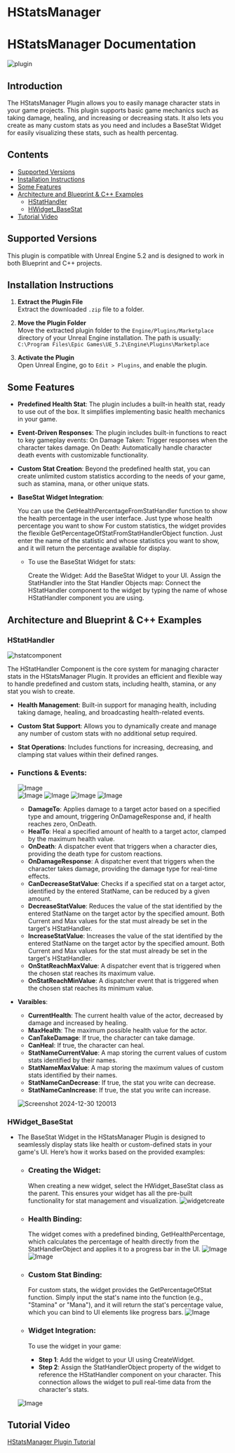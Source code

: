 # HStatsManager
# HStatsManager Documentation
![plugin](https://github.com/user-attachments/assets/b778de77-cba1-4cc2-8a2d-e395306edc68)

## Introduction 
The HStatsManager Plugin allows you to easily manage character stats in your game projects. This plugin supports basic game mechanics such as taking damage, healing, and increasing or decreasing stats. It also lets you create as many custom stats as you need and includes a BaseStat Widget for easily visualizing these stats, such as health percentag.

## Contents

- [Supported Versions](#supported-versions)
- [Installation Instructions](#installation-instructions)
- [Some Features](#some-features)
- [Architecture and Blueprint & C++ Examples](#architecture-and-blueprint--c-examples)
  - [HStatHandler](#hstathandler)
  - [HWidget_BaseStat](#hwidget_basestat)
- [Tutorial Video](#tutorial-video)

## Supported Versions
This plugin is compatible with Unreal Engine 5.2 and is designed to work in both Blueprint and C++ projects.


## Installation Instructions

1. **Extract the Plugin File**  
   Extract the downloaded `.zip` file to a folder.

2. **Move the Plugin Folder**  
   Move the extracted plugin folder to the `Engine/Plugins/Marketplace` directory of your Unreal Engine installation. The path is usually:  
   `C:\Program Files\Epic Games\UE_5.2\Engine\Plugins\Marketplace`

3. **Activate the Plugin**  
   Open Unreal Engine, go to `Edit > Plugins`, and enable the plugin.


## Some Features

- **Predefined Health Stat**: The plugin includes a built-in health stat, ready to use out of the box. It simplifies implementing basic health mechanics in your game.

- **Event-Driven Responses**:
    The plugin includes built-in functions to react to key gameplay events:
        On Damage Taken: Trigger responses when the character takes damage.
        On Death: Automatically handle character death events with customizable functionality.

- **Custom Stat Creation**: Beyond the predefined health stat, you can create unlimited custom statistics according to the needs of your game, such as stamina, mana, or other unique stats.

- **BaseStat Widget Integration**:

    You can use the GetHealthPercentageFromStatHandler function to show the health percentage in the user interface. Just type whose health percentage you want to show
    For custom statistics, the widget provides the flexible GetPercentageOfStatFromStatHandlerObject function. Just enter the name of the statistic and whose statistics you want to show, and it will return the percentage available for display.

  - To use the BaseStat Widget for stats:

    Create the Widget: Add the BaseStat Widget to your UI.
    Assign the StatHandler into the Stat Handler Objects map: Connect the HStatHandler component to the widget by typing the name of whose HStatHandler component you are using.


## Architecture and Blueprint & C++ Examples

### HStatHandler
![hstatcomponent](https://github.com/user-attachments/assets/b11cf9b2-eaee-41c6-8da1-f4550ac8fe6c)

The HStatHandler Component is the core system for managing character stats in the HStatsManager Plugin. It provides an efficient and flexible way to handle predefined and custom stats, including health, stamina, or any stat you wish to create.

  - **Health Management**: Built-in support for managing health, including taking damage, healing, and broadcasting health-related events.

  - **Custom Stat Support**: Allows you to dynamically create and manage any number of custom stats with no additional setup required.

  - **Stat Operations**: Includes functions for increasing, decreasing, and clamping stat values within their defined ranges.
 
 - ### Functions & Events:
   ![Image](https://github.com/user-attachments/assets/41bf9c2b-de73-4c44-8154-7bde570c291f)    
  ![Image](https://github.com/user-attachments/assets/3e5d5fe2-d18b-4239-9233-540560db7fc1)
  ![Image](https://github.com/user-attachments/assets/968fcf12-286a-4803-801c-b8fc048471fa)
  ![Image](https://github.com/user-attachments/assets/71f9b03d-1e5f-48fa-999a-34bc0f6a5021)
  ![Image](https://github.com/user-attachments/assets/8de8a482-0df7-45d6-81a6-0fed3db79803)

   - **DamageTo**: Applies damage to a target actor based on a specified type and amount, triggering OnDamageResponse and, if health reaches zero, OnDeath.
   - **HealTo**: Heal a specified amount of health to a target actor, clamped by the maximum health value.
   - **OnDeath**: A dispatcher event that triggers when a character dies, providing the death type for custom reactions.
   - **OnDamageResponse**: A dispatcher event that triggers when the character takes damage, providing the damage type for real-time effects.
   - **CanDecreaseStatValue**: Checks if a specified stat on a target actor, identified by the entered StatName, can be reduced by a given amount.
   - **DecreaseStatValue**: Reduces the value of the stat identified by the entered StatName on the target actor by the specified amount. Both Current and Max values for the stat must already be set in the target's HStatHandler.
   - **IncreaseStatValue**: Increases the value of the stat identified by the entered StatName on the target actor by the specified amount. Both Current and Max values for the stat must already be set in the target's HStatHandler.
   - **OnStatReachMaxValue**: A dispatcher event that is triggered when the chosen stat reaches its maximum value.
   - **OnStatReachMinValue**: A dispatcher event that is triggered when the chosen stat reaches its minimum value.
     
 - **Varaibles**:
   - **CurrentHealth**: The current health value of the actor, decreased by damage and increased by healing.
   - **MaxHealth**:  The maximum possible health value for the actor.
   - **CanTakeDamage**: If true, the character can take damage.
   - **CanHeal**: If true, the character can heal.
   - **StatNameCurrentValue**: A map storing the current values of custom stats identified by their names.
   - **StatNameMaxValue**: A map storing the maximum values of custom stats identified by their names.
   - **StatNameCanDecrease**: If true, the stat you write can decrease.
   - **StatNameCanIncrease**: If true, the stat you write can increase.
   
   ![Screenshot 2024-12-30 120013](https://github.com/user-attachments/assets/28e0a19b-4fc7-46ee-99c3-d5967f41077c)

### HWidget_BaseStat

- The BaseStat Widget in the HStatsManager Plugin is designed to seamlessly display stats like health or custom-defined stats in your game's UI. Here’s how it works based on the provided examples:

  - ### Creating the Widget:
    When creating a new widget, select the HWidget_BaseStat class as the parent. This ensures your widget has all the pre-built functionality for stat management and visualization.
![widgetcreate](https://github.com/user-attachments/assets/b2d95793-b51d-4126-8c08-b5471390076d)

  - ### Health Binding:
    The widget comes with a predefined binding, GetHealthPercentage, which calculates the percentage of health directly from the StatHandlerObject and applies it to a progress bar in the UI.
    ![Image](https://github.com/user-attachments/assets/8ff383df-4342-42de-8691-41e50fce0cf7)
  ![Image](https://github.com/user-attachments/assets/bf79c121-12f3-44fd-b6b2-ec992c338893)

  - ### Custom Stat Binding:
    For custom stats, the widget provides the GetPercentageOfStat function. Simply input the stat's name into the function (e.g., "Stamina" or "Mana"), and it will return the stat's percentage value, which you can bind to UI elements like progress bars.
    ![Image](https://github.com/user-attachments/assets/b46ddf3a-3a5a-4f3d-8634-ddcdac770d5c)

  - ### Widget Integration:

    To use the widget in your game:
    
    - **Step 1**: Add the widget to your UI using CreateWidget.
    - **Step 2**: Assign the StatHandlerObject property of the widget to reference the HStatHandler component on your character. This connection allows the widget to pull real-time data from the character's stats.
      
  ![Image](https://github.com/user-attachments/assets/b3082161-f24f-43ea-8080-71f80875f8a8)

## Tutorial Video
[HStatsManager Plugin Tutorial](https://youtu.be/IpXztwQfopE)



